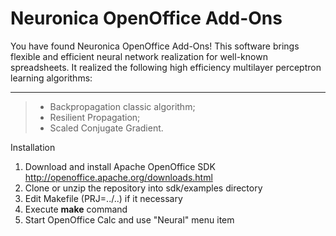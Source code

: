 # Neuronica OpenOffice Add-Ons

You have found Neuronica OpenOffice Add-Ons! This software brings flexible and efficient neural network realization for well-known spreadsheets.
It realized the following high efficiency multilayer perceptron learning algorithms: 

-------

> - Backpropagation classic algorithm; 
> - Resilient Propagation; 
> - Scaled Conjugate Gradient. 


Installation


1. Download and install Apache OpenOffice SDK http://openoffice.apache.org/downloads.html 
2. Clone or unzip the repository into sdk/examples directory
3. Edit Makefile (PRJ=../..) if it necessary
4. Execute **make** command
5. Start OpenOffice Calc and use "Neural" menu item

